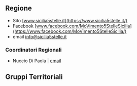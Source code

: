 ## Regione

- Sito [www.sicilia5stelle.it](https://www.sicilia5stelle.it/)
- Facebook [www.facebook.com/MoVimento5StelleSicilia](https://www.facebook.com/MoVimento5StelleSicilia/)
- email [info@sicilia5stelle.it](mailto:info@sicilia5stelle.it)

### Coordinatori Regionali
- Nuccio Di Paola | [email](mailto:)

## Gruppi Territoriali
